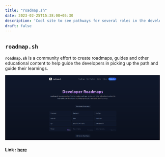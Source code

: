 ```yaml
---
title: "roadmap.sh"
date: 2023-02-25T15:38:08+05:30
description: 'Cool site to see pathways for several roles in the developer field.'
draft: false
---
```

## `roadmap.sh`

**`roadmap.sh`** is a community effort to create roadmaps, guides and
other educational content to help guide the developers in picking up the path and guide their learnings.

![image](assets/20230225_154340_image.png)

#### Link : [here](https://roadmap.sh/)

